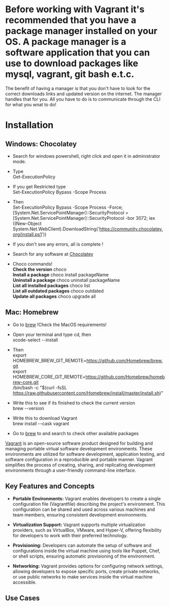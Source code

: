 # Before working with Vagrant it's recommended that you have a package manager installed on your OS. A package manager is a software application that you can use to download packages like mysql, vagrant, git bash e.t.c.
The benefit of having a manager is that you don't have to look for the correct downloads links and updated version on the internet. The manager handles that for you. All you have to do is to communicate through the CLI for what you wnat to do!

# Installation
## Windows: Chocolatey
* Search for windows powershell, right click and open it in administrator mode.
* Type  
Get-ExecutionPolicy

* If you get Restricted type  
 Set-ExecutionPolicy Bypass -Scope Process

* Then  
Set-ExecutionPolicy Bypass -Scope Process -Force; [System.Net.ServicePointManager]::SecurityProtocol = [System.Net.ServicePointManager]::SecurityProtocol -bor 3072; iex ((New-Object System.Net.WebClient).DownloadString('https://community.chocolatey.org/install.ps1'))

* If you don't see any errors, all is complete !

* Search for any software at [Chocolatey](https://community.chocolatey.org/packages)

* Choco commands!  
  **Check the version** choco  
  **Install a package** choco install packageName  
  **Uninstall a package** choco uninstall packageName  
  **List all installed packages** choco list  
  **List all outdated packages** choco outdated  
  **Update all packages** choco upgrade all  


## Mac: Homebrew
* Go to [brew](https://docs.brew.sh/Installation) 
 !Check the MacOS requirements!

* Open your terminal and type cd, then  
xcode-select --install

* Then  
export HOMEBREW_BREW_GIT_REMOTE=https://github.com/Homebrew/brew.git  
export HOMEBREW_CORE_GIT_REMOTE=https://github.com/Homebrew/homebrew-core.git  
/bin/bash -c "$(curl -fsSL https://raw.githubusercontent.com/Homebrew/install/master/install.sh)"

* Write this to see if its finished to check the current version  
  brew --version

* Write this to download Vagrant  
  brew install --cask vagrant

* Go to [brew](https://brew.sh/) to and search to check other available packages


[Vagrant](https://www.vagrantup.com/) is an open-source software product designed for building and managing portable virtual software development environments. These environments are utilized for software development, application testing, and software configuration in a reproducible and portable manner. Vagrant simplifies the process of creating, sharing, and replicating development environments through a user-friendly command-line interface.

## Key Features and Concepts

- **Portable Environments:** Vagrant enables developers to create a single configuration file (Vagrantfile) describing the project's environment. This configuration can be shared and used across various machines and team members, ensuring consistent development environments.

- **Virtualization Support:** Vagrant supports multiple virtualization providers, such as VirtualBox, VMware, and Hyper-V, offering flexibility for developers to work with their preferred technology.

- **Provisioning:** Developers can automate the setup of software and configurations inside the virtual machine using tools like Puppet, Chef, or shell scripts, ensuring automatic provisioning of the environment.

- **Networking:** Vagrant provides options for configuring network settings, allowing developers to expose specific ports, create private networks, or use public networks to make services inside the virtual machine accessible.

## Use Cases

